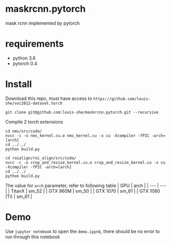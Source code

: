 # maskrcnn.pytorch
mask rcnn implemented by pytorch

# requirements

* python 3.6
* pytorch 0.4

# Install

Download this repo, must have access to `https://github.com/louis-she/voc2012-dataset.torch`

```
git clone git@github.com:louis-she/maskrcnn.pytorch.git --recursive
```

Compile 2 torch extensions

```
cd nms/src/cuda/
nvcc -c -o nms_kernel.cu.o nms_kernel.cu -x cu -Xcompiler -fPIC -arch=[arch]
cd ../../
python build.py

cd roialign/roi_align/src/cuda/
nvcc -c -o crop_and_resize_kernel.cu.o crop_and_resize_kernel.cu -x cu -Xcompiler -fPIC -arch=[arch]
cd ../../
python build.py
```

The value for `arch` parameter, refer to following table
| GPU | arch |
| --- | --- |
| TitanX | sm_52 |
| GTX 960M | sm_50 |
| GTX 1070 | sm_61 |
| GTX 1080 (Ti) | sm_61 |

# Demo

Use `jupyter notebook` to open the `demo.ipynb`, there should be no error to run through this notebook